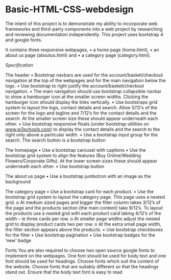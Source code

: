 # Basic-HTML-CSS-webdesign

The intent of this project is to demonstrate my ability to incorporate web frameworks and
third-party components into a web project by researching and reviewing documentation
independently. This project uses bootstrap 4 and google fonts.

It contains three responsive webpages,
• a home page (home.html),
• an about us page (aboutus.html) and
• a category page (category.html).


*Specification*


The header
• Bootstrap navbars are used for the account/basket/checkout navigation at the top of the
webpages and for the main navigation below the logo.
• Use bootstrap to right justify the account/basket/checkout navigation.
• The main navigation should use bootstrap collapsible navbar to show a hamburger icon at
the smaller screen widths. Clicking the hamburger icon should display the links vertically.
• Use bootstraps grid system to layout the logo, contact details and search. Allow 5/12’s of
the screen for the logo and tagline and 7/12’s for the contact details and the search. At the
smaller screen size these should appear underneath each other.
• Use bootstrap responsive floats (under bootstrap utilities on www.w3schools.com) to
display the contact details and the search to the right only above a particular width.
• Use a bootstrap input group for the search. The search button is a bootstrap button


The homepage
• Use a bootstrap carousel with captions
• Use the bootstrap grid system to align the features (Buy Online/Wedding Flowers/Corporate
Gifts). At the lower screen sizes these should appear underneath each other.
• Use bootstrap button

The about us page
• Use a bootstrap jumbotron with an image as the background

The category page
• Use a bootstrap card for each product.
• Use the bootstrap grid system to layout the category page. This page uses a nested grid.
o At medium sized pages and bigger the filter column takes 3/12’s of the page and the
products section (the main content) take 9/12’s. To layout the products use a
nested grid with each product card taking 4/12’s of the width – ie three cards per
row.
o At smaller page widths adjust the nested grid to display product cards two per row.
o At the extra small page width, the filter section appears above the products.
• Use bootstrap checkboxes for the filter
• Use bootstrap pagination
• Use bootstrap badges for the ‘new’ badge

Fonts
You are also required to choose two open source google fonts to implement on the webpages. One
font should be used for body text and one font should be used for headings. Choose fonts which suit
the content of the website. Choose fonts that are suitably different so that the headings stand out.
Ensure that the body text font is easy to read
